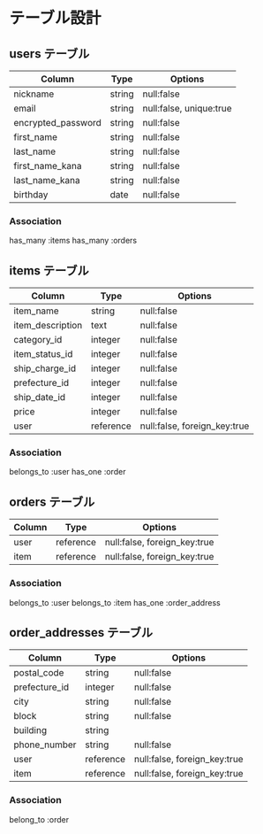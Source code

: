 # テーブル設計


## users テーブル

|Column              |Type    |Options                  |
|--------------------|--------|-------------------------|
| nickname           | string | null:false              |
| email              | string | null:false, unique:true |
| encrypted_password | string | null:false              |
| first_name         | string | null:false              |
| last_name          | string | null:false              |
| first_name_kana    | string | null:false              |
| last_name_kana     | string | null:false              |
| birthday           | date   | null:false              |


### Association
has_many :items
has_many :orders

## items テーブル

|Column              |Type       |Options                       |
|--------------------|-----------|------------------------------|
| item_name          | string    | null:false                   |
| item_description   | text      | null:false                   |
| category_id        | integer   | null:false                   |
| item_status_id     | integer   | null:false                   |
| ship_charge_id     | integer   | null:false                   |
| prefecture_id      | integer   | null:false                   |
| ship_date_id       | integer   | null:false                   |
| price              | integer   | null:false                   |
| user               | reference | null:false, foreign_key:true |

### Association
belongs_to :user
has_one :order

## orders テーブル

|Column|Type       |Options                       |
|------|-----------|------------------------------|
| user | reference | null:false, foreign_key:true |
| item | reference | null:false, foreign_key:true |

### Association
belongs_to :user
belongs_to :item
has_one :order_address

## order_addresses テーブル

|Column              |Type       |Options                       |
|--------------------|-----------|------------------------------|
| postal_code        | string    | null:false                   |
| prefecture_id      | integer   | null:false                   |
| city               | string    | null:false                   |
| block              | string    | null:false                   |
| building           | string    |                              |
| phone_number       | string    | null:false                   |
| user               | reference | null:false, foreign_key:true |
| item               | reference | null:false, foreign_key:true |

### Association
belong_to :order
